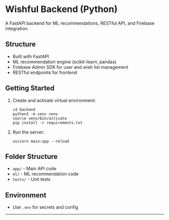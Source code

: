 # Wishful Backend (Python)

A FastAPI backend for ML recommendations, RESTful API, and Firebase integration.

## Structure
- Built with FastAPI
- ML recommendation engine (scikit-learn, pandas)
- Firebase Admin SDK for user and wish list management
- RESTful endpoints for frontend

## Getting Started
1. Create and activate virtual environment:
   ```
   cd backend
   python3 -m venv venv
   source venv/bin/activate
   pip install -r requirements.txt
   ```
2. Run the server:
   ```
   uvicorn main:app --reload
   ```

## Folder Structure
- `app/` - Main API code
- `ml/` - ML recommendation code
- `tests/` - Unit tests

## Environment
- Use `.env` for secrets and config

---
